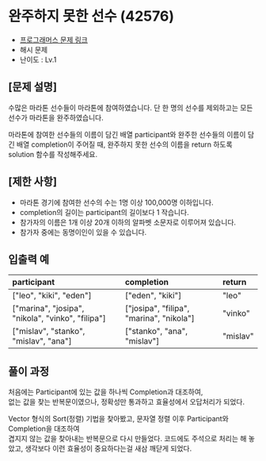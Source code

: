 # 완주하지 못한 선수 (42576) 
- [프로그래머스 문제 링크](https://programmers.co.kr/learn/courses/30/lessons/42576)
- 해시 문제
- 난이도 : Lv.1

## [문제 설명]
수많은 마라톤 선수들이 마라톤에 참여하였습니다. 단 한 명의 선수를 제외하고는 모든 선수가 마라톤을 완주하였습니다.

마라톤에 참여한 선수들의 이름이 담긴 배열 participant와 완주한 선수들의 이름이 담긴 배열 completion이 주어질 때, 완주하지 못한 선수의 이름을 return 하도록 solution 함수를 작성해주세요.

## [제한 사항]
* 마라톤 경기에 참여한 선수의 수는 1명 이상 100,000명 이하입니다.
* completion의 길이는 participant의 길이보다 1 작습니다.
* 참가자의 이름은 1개 이상 20개 이하의 알파벳 소문자로 이루어져 있습니다.
* 참가자 중에는 동명이인이 있을 수 있습니다.

## 입출력 예
| participant | completion | return | 
| :--- | :--- | :--- |
| ["leo", "kiki", "eden"] | ["eden", "kiki"] | "leo" | 
| ["marina", "josipa", "nikola", "vinko", "filipa"]	| ["josipa", "filipa", "marina", "nikola"] | "vinko" |
|["mislav", "stanko", "mislav", "ana"]	| ["stanko", "ana", "mislav"]	| "mislav" |

## 풀이 과정
 처음에는 Participant에 있는 값을 하나씩 Completion과 대조하여,  
 없는 값을 찾는 반복문이였으나, 정확성만 통과하고 효율성에서 오답처리가 되었다.  
  
  Vector 형식의 Sort(정렬) 기법을 찾아봤고, 문자열 정렬 이후 Participant와 Completion을 대조하여  
  겹지지 않는 값을 찾아내는 반복문으로 다시 만들었다. 코드에도 주석으로 처리는 해 놓았고, 생각보다 이런 효율성이 중요하다는걸 새삼 깨닫게 되었다.
